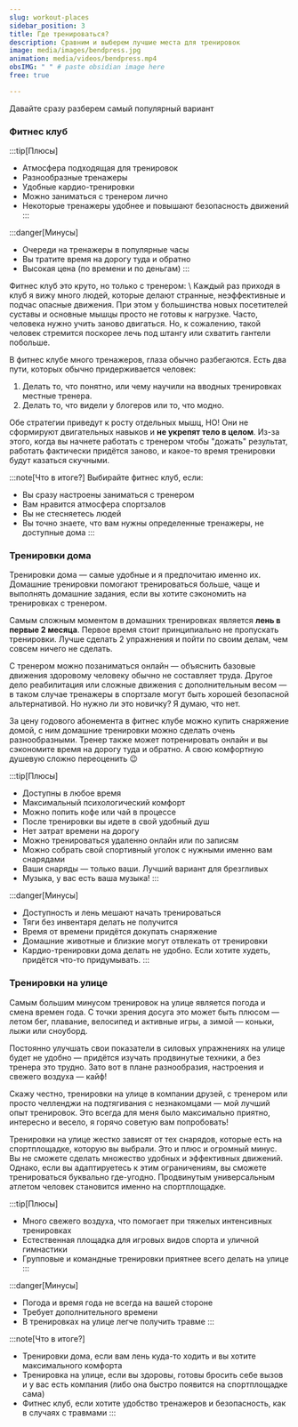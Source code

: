 ```yaml
---
slug: workout-places
sidebar_position: 3
title: Где тренироваться?
description: Сравним и выберем лучшие места для тренировок
image: media/images/bendpress.jpg
animation: media/videos/bendpress.mp4
obsIMG: " " # paste obsidian image here
free: true

---
```


Давайте сразу разберем самый популярный вариант

### Фитнес клуб

:::tip[Плюсы]
- Атмосфера подходящая для тренировок
- Разнообразные тренажеры
- Удобные кардио-тренировки
- Можно заниматься с тренером лично
- Некоторые тренажеры удобнее и повышают безопасность движений
:::

:::danger[Минусы]
- Очереди на тренажеры в популярные часы
- Вы тратите время на дорогу туда и обратно
- Высокая цена (по времени и по деньгам)
:::

Фитнес клуб это круто, но только с тренером: \ 
Каждый раз приходя в клуб я вижу много людей, которые делают странные, неэффективные и подчас опасные движения. При этом у большинства новых посетителей суставы и основные мышцы просто не готовы к нагрузке. Часто, человека нужно учить заново двигаться. Но, к сожалению, такой человек стремится поскорее лечь под штангу или схватить гантели побольше. 

В фитнес клубе много тренажеров, глаза обычно разбегаются. Есть два пути, которых обычно придерживается человек:
1. Делать то, что понятно, или чему научили на вводных тренировках местные тренера.
2. Делать то, что видели у блогеров или то, что модно.

Обе стратегии приведут к росту отдельных мышц, НО! Они не сформируют двигательных навыков и **не укрепят тело в целом**. Из-за этого, когда вы начнете работать с тренером чтобы "дожать" результат, работать фактически придётся заново, и какое-то время тренировки будут казаться скучными.

:::note[Что в итоге?]
Выбирайте фитнес клуб, если: 
- Вы сразу настроены заниматься с тренером
- Вам нравится атмосфера спортзалов
- Вы не стесняетесь людей
- Вы точно знаете, что вам нужны определенные тренажеры, не доступные дома
:::

### Тренировки дома

Тренировки дома — самые удобные и я предпочитаю именно их. Домашние тренировки помогают тренироваться больше, чаще и выполнять домашние задания, если вы хотите сэкономить на тренировках с тренером.

Самым сложным моментом в домашних тренировках является **лень в первые 2 месяца**. Первое время стоит принципиально не пропускать тренировки. Лучше сделать 2 упражнения и пойти по своим делам, чем совсем ничего не сделать.

С тренером можно позаниматься онлайн — объяснить базовые движения здоровому человеку обычно не составляет труда. Другое дело реабилитация или сложные движения с дополнительным весом — в таком случае тренажеры в спортзале могут быть хорошей безопасной альтернативой. Но нужно ли это новичку? Я думаю, что нет.

За цену годового абонемента в фитнес клубе можно купить снаряжение домой, с ним домашние тренировки можно сделать очень разнообразными. Тренер также может потренировать онлайн и вы сэкономите время на дорогу туда и обратно. А свою комфортную душевую сложно переоценить 😉

:::tip[Плюсы]
- Доступны в любое время
- Максимальный психологический комфорт
- Можно попить кофе или чай в процессе
- После тренировки вы идете в свой удобный душ
- Нет затрат времени на дорогу
- Можно тренироваться удаленно онлайн или по записям
- Можно собрать свой спортивный уголок с нужными именно вам снарядами
- Ваши снаряды — только ваши. Лучший вариант для брезгливых
- Музыка, у вас есть ваша музыка!
:::

:::danger[Минусы]
- Доступность и лень мешают начать тренироваться
- Тяги без инвентаря делать не получится
- Время от времени придётся докупать снаряжение
- Домашние животные и близкие могут отвлекать от тренировки
- Кардио-тренировки дома делать не удобно. Если хотите худеть, придётся что-то придумывать.
:::

### Тренировки на улице

Самым большим минусом тренировок на улице является погода и смена времен года. С точки зрения досуга это может быть плюсом — летом бег, плавание, велосипед и активные игры, а зимой — коньки, лыжи или сноуборд. 

Постоянно улучшать свои показатели в силовых упражнениях на улице будет не удобно — придётся изучать продвинутые техники, а без тренера это трудно. Зато вот в плане разнообразия, настроения и свежего воздуха — кайф! 

Скажу честно, тренировки на улице в компании друзей, с тренером или просто челленджи на подтягивания с незнакомцами — мой лучший опыт тренировок. Это всегда для меня было максимально приятно, интересно и весело, я горячо советую вам попробовать!

Тренировки на улице жестко зависят от тех снарядов, которые есть на спортплощадке, которую вы выбрали. Это и плюс и огромный минус. Вы не сможете сделать множество удобных и эффективных движений. Однако, если вы адаптируетесь к этим ограничениям, вы сможете тренироваться буквально где-угодно. Продвинутым универсальным атлетом человек становится именно на спортплощадке.

:::tip[Плюсы]
- Много свежего воздуха, что помогает при тяжелых интенсивных тренировках
- Естественная площадка для игровых видов спорта и уличной гимнастики
- Групповые и командные тренировки приятнее всего делать на улице
:::

:::danger[Минусы]
- Погода и время года не всегда на вашей стороне
- Требует дополнительного времени
- В тренировках на улице легче получить травме
:::



:::note[Что в итоге?] 
- Тренировки дома, если вам лень куда-то ходить и вы хотите максимального комфорта
- Тренировка на улице, если вы здоровы, готовы бросить себе вызов и у вас есть компания (либо она быстро появится на спортплощадке сама)
- Фитнес клуб, если хотите удобство тренажеров и безопасность, как в случаях с травмами
:::
